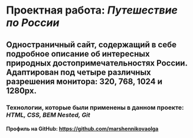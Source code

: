 # Проектная работа: *Путешествие по России*

## Одностраничный сайт, содержащий в себе подробное описание об интересных природных достопримечательностях России. Адаптирован под четыре различных разрешения монитора: **320, 768, 1024 и 1280px**.

### Технологии, которые были применены в данном проекте: _HTML, CSS, BEM Nested, Git_

#### Профиль на GitHub: https://github.com/marshennikovaolga